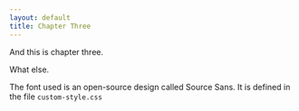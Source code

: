 ```yaml
---
layout: default
title: Chapter Three
---
```


And this is chapter three.

<!--more-->

What else.

The font used is an open-source design called Source Sans. It is defined in the file `custom-style.css`
